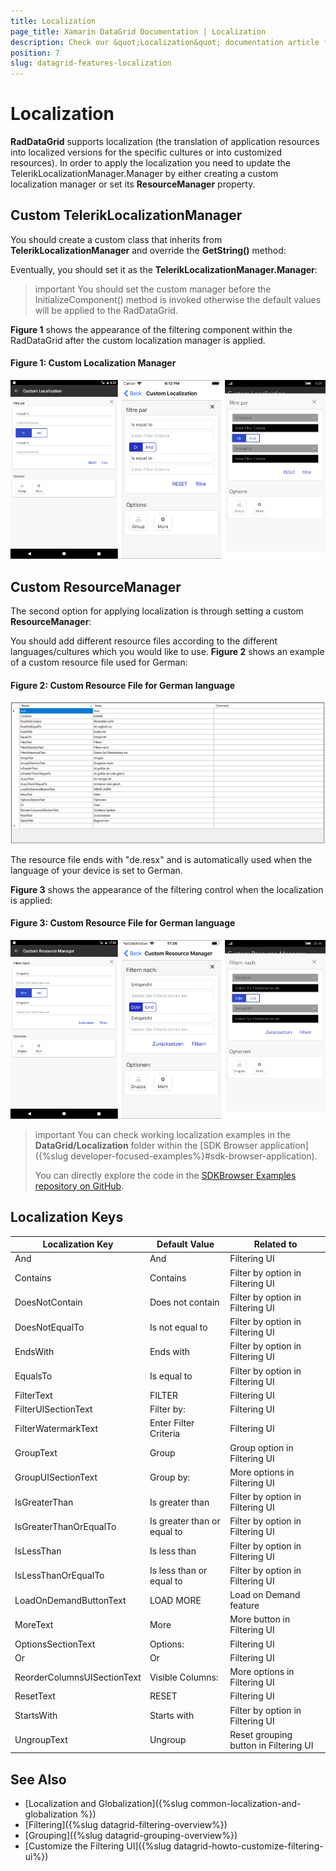 ```yaml
---
title: Localization
page_title: Xamarin DataGrid Documentation | Localization
description: Check our &quot;Localization&quot; documentation article for Telerik DataGrid for Xamarin control.
position: 7
slug: datagrid-features-localization
---
```


# Localization #

**RadDataGrid** supports localization (the translation of application resources into localized versions for the specific cultures or into customized resources). In order to apply the localization you need to update the TelerikLocalizationManager.Manager by either creating a custom localization manager or set its **ResourceManager** property.

## Custom TelerikLocalizationManager

You should create a custom class that inherits from **TelerikLocalizationManager** and override the **GetString()** method:

<snippet id='datagrid-custom-localizationmanager-csharp'/>

Eventually, you should set it as the **TelerikLocalizationManager.Manager**:

<snippet id='datagrid-setting-the-custom-manager-csharp'/>

>important You should set the custom manager before the InitializeComponent() method is invoked otherwise the default values will be applied to the RadDataGrid.

**Figure 1** shows the appearance of the filtering component within the RadDataGrid after the custom localization manager is applied.

#### Figure 1: Custom Localization Manager
![custom localization manager](images/datagrid_localization.png)

## Custom ResourceManager

The second option for applying localization is through setting a custom **ResourceManager**:

<snippet id='datagrid-setting-the-custom-resource-manager-csharp'/> 

You should add different resource files according to the different languages/cultures which you would like to use. **Figure 2** shows an example of a custom resource file used for German:

#### Figure 2: Custom Resource File for German language
![custom resource file](images/datagrid_resourcesfile.png)

The resource file ends with "de.resx" and is automatically used when the language of your device is set to German.

**Figure 3** shows the appearance of the filtering control when the localization is applied:

#### Figure 3: Custom Resource File for German language
![custom resource manager](images/datagrid_resourcemanager.png)

>important You can check working localization examples in the **DataGrid/Localization** folder within the [SDK Browser application]({%slug developer-focused-examples%}#sdk-browser-application).
>
>You can directly explore the code in the [SDKBrowser Examples repository on GitHub](https://github.com/telerik/xamarin-forms-sdk/tree/master/XamarinSDK/SDKBrowser/SDKBrowser/Examples/DataGridControl/LocalizationCategory).

## Localization Keys

| Localization Key | Default Value | Related to |
| -----------------| ------------- |----------- |
| And | And | Filtering UI |
| Contains | Contains | Filter by option in Filtering UI |
| DoesNotContain | Does not contain | Filter by option in Filtering UI |
| DoesNotEqualTo | Is not equal to | Filter by option in Filtering UI |
| EndsWith | Ends with | Filter by option in Filtering UI |
| EqualsTo | Is equal to | Filter by option in Filtering UI |
| FilterText | FILTER | Filtering UI |
| FilterUISectionText	| Filter by: | Filtering UI |
| FilterWatermarkText | Enter Filter Criteria | Filtering UI |
| GroupText |	Group | Group option in Filtering UI |
| GroupUISectionText | Group by: | More options in Filtering UI | 
| IsGreaterThan | Is greater than | Filter by option in Filtering UI |
| IsGreaterThanOrEqualTo | Is greater than or equal to | Filter by option in Filtering UI |
| IsLessThan | Is less than | Filter by option in Filtering UI |
| IsLessThanOrEqualTo | Is less than or equal to | Filter by option in Filtering UI |
| LoadOnDemandButtonText | LOAD MORE | Load on Demand feature | 
| MoreText | More | More button in Filtering UI |
| OptionsSectionText | Options: | Filtering UI |
| Or | Or | Filtering UI |
| ReorderColumnsUISectionText | Visible Columns: | More options in Filtering UI
| ResetText | RESET | Filtering UI |
| StartsWith | Starts with | Filter by option in Filtering UI |
| UngroupText | Ungroup | Reset grouping button in Filtering UI |

## See Also

* [Localization and Globalization]({%slug common-localization-and-globalization %})
* [Filtering]({%slug datagrid-filtering-overview%})
* [Grouping]({%slug datagrid-grouping-overview%})
* [Customize the Filtering UI]({%slug datagrid-howto-customize-filtering-ui%})
